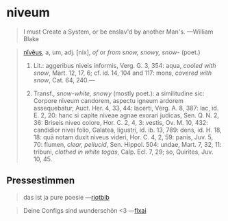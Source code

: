# niveum

> I must Create a System, or be enslav'd by another Man's. —William Blake

> [nĭvĕus](https://logeion.uchicago.edu/niveus), a, um, adj. [nix], _of_ or _from snow, snowy, snow-_ (poet.)
>
> 1. Lit.: aggeribus niveis informis, Verg. G. 3, 354: aqua, _cooled with snow_, Mart. 12, 17, 6; cf. id. 14, 104 and 117: mons, _covered with snow_, Cat. 64, 240.—
>
> 2. Transf., _snow-white, snowy_ (mostly poet.): a similitudine sic: Corpore niveum candorem, aspectu igneum ardorem assequebatur, Auct. Her. 4, 33, 44: lacerti, Verg. A. 8, 387: lac, id. E. 2, 20: hanc si capite niveae agnae exorari judicas, Sen. Q. N. 2, 36: Briseis niveo colore, Hor. C. 2, 4, 3: vestis, Ov. M. 10, 432: candidior nivei folio, Galatea, ligustri, id. ib. 13, 789: dens, id. H. 18, 18: quā notam duxit niveus videri, Hor. C. 4, 2, 59: panis, Juv. 5, 70: flumen, _clear, pellucid_, Sen. Hippol. 504: undae, Mart. 7, 32, 11: tribuni, _clothed in white togas_, Calp. Ecl. 7, 29; so, Quirites, Juv. 10, 45.

## Pressestimmen
> das ist ja pure poesie —[riotbib](https://github.com/riotbib/)

> Deine Configs sind wunderschön <3 —[flxai](https://github.com/flxai/)
